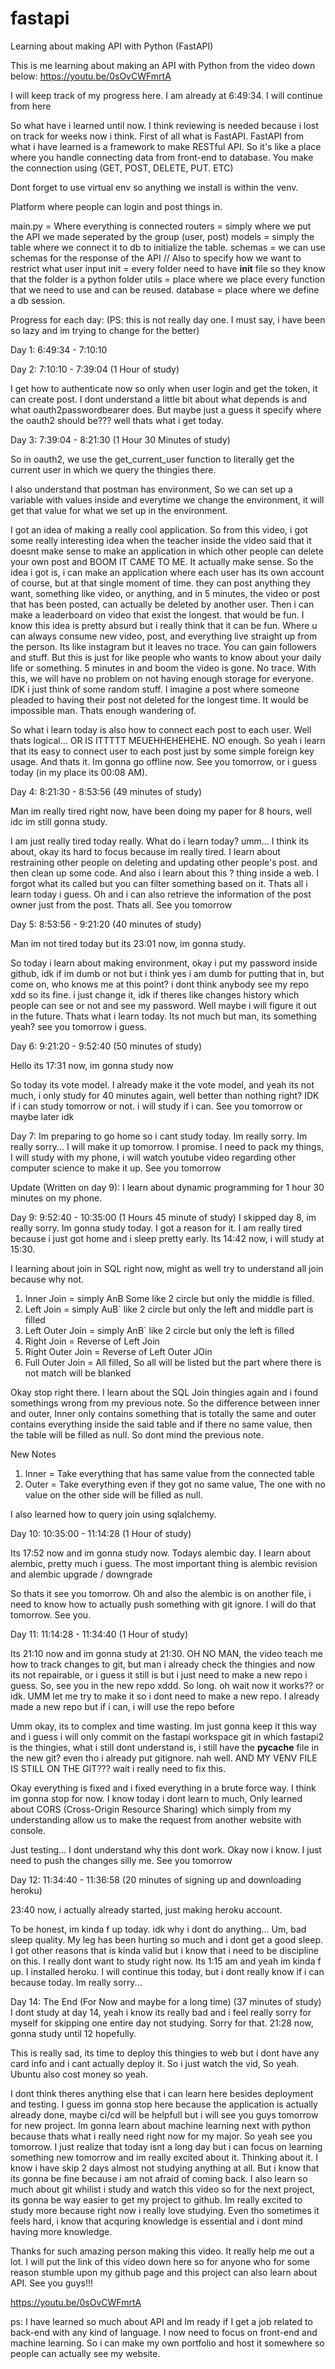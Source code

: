 # fastapi

Learning about making API with Python (FastAPI)

This is me learning about making an API with Python from the video down below:
https://youtu.be/0sOvCWFmrtA

I will keep track of my progress here. I am already at 6:49:34. I will continue from here

So what have i learned until now. I think reviewing is needed because i lost on track for weeks now i think.
First of all what is FastAPI. FastAPI from what i have learned is a framework to make RESTful API.
So it's like a place where you handle connecting data from front-end to database.
You make the connection using (GET, POST, DELETE, PUT. ETC)

Dont forget to use virtual env so anything we install is within the venv.

Platform where people can login and post things in.

main.py = Where everything is connected
routers = simply where we put the API we made seperated by the group (user, post)
models = simply the table where we connect it to db to initialize the table.
schemas = we can use schemas for the response of the API // Also to specify how we want to restrict what user input
init = every folder need to have **init** file so they know that the folder is a python folder
utils = place where we place every function that we need to use and can be reused.
database = place where we define a db session.

Progress for each day: (PS: this is not really day one. I must say, i have been so lazy and im trying to change for the better)

Day 1: 6:49:34 - 7:10:10

Day 2: 7:10:10 - 7:39:04 (1 Hour of study)

I get how to authenticate now so only when user login and get the token, it can create post. I dont understand a little bit about what depends is and what oauth2passwordbearer does. But maybe just a guess it specify where the oauth2 should be??? well thats what i get today.

Day 3: 7:39:04 - 8:21:30 (1 Hour 30 Minutes of study)

So in oauth2, we use the get_current_user function to literally get the current user in which we query the thingies there.

I also understand that postman has environment, So we can set up a variable with values inside and everytime we change the environment, it will get that value for what we set up in the environment.

I got an idea of making a really cool application. So from this video, i got some really interesting idea when the teacher inside the video said that it doesnt make sense to make an application in which other people can delete your own post and BOOM IT CAME TO ME. It actually make sense. So the idea i got is, i can make an application where each user has its own account of course, but at that single moment of time. they can post anything they want, something like video, or anything, and in 5 minutes, the video or post that has been posted, can actually be deleted by another user. Then i can make a leaderboard on video that exist the longest. that would be fun. I know this idea is pretty absurd but i really think that it can be fun. Where u can always consume new video, post, and everything live straight up from the person. Its like instagram but it leaves no trace. You can gain followers and stuff. But this is just for like people who wants to know about your daily life or something. 5 minutes in and boom the video is gone. No trace. With this, we will have no problem on not having enough storage for everyone. IDK i just think of some random stuff. I imagine a post where someone pleaded to having their post not deleted for the longest time. It would be impossible man. Thats enough wandering of.

So what i learn today is also how to connect each post to each user. Well thats logical... OR IS ITTTTT MEUEHHEHEHEHE. NO enough. So yeah i learn that its easy to connect user to each post just by some simple foreign key usage. And thats it. Im gonna go offline now. See you tomorrow, or i guess today (in my place its 00:08 AM).

Day 4: 8:21:30 - 8:53:56 (49 minutes of study)

Man im really tired right now, have been doing my paper for 8 hours, well idc im still gonna study.

I am just really tired today really. What do i learn today? umm... I think its about, okay its hard to focus because im really tired. I learn about restraining other people on deleting and updating other people's post. and then clean up some code. And also i learn about this ? thing inside a web. I forgot what its called but you can filter something based on it. Thats all i learn today i guess. Oh and i can also retrieve the information of the post owner just from the post. Thats all. See you tomorrow

Day 5: 8:53:56 - 9:21:20 (40 minutes of study)

Man im not tired today but its 23:01 now, im gonna study.

So today i learn about making environment, okay i put my password inside github, idk if im dumb or not but i think yes i am dumb for putting that in, but come on, who knows me at this point? i dont think anybody see my repo xdd so its fine. i just change it, idk if theres like changes history which people can see or not and see my password. Well maybe i will figure it out in the future. Thats what i learn today. Its not much but man, its something yeah? see you tomorrow i guess.

Day 6: 9:21:20 - 9:52:40 (50 minutes of study)

Hello its 17:31 now, im gonna study now

So today its vote model. I already make it the vote model, and yeah its not much, i only study for 40 minutes again, well better than nothing right? IDK if i can study tomorrow or not. i will study if i can. See you tomorrow or maybe later idk

Day 7: Im preparing to go home so i cant study today. Im really sorry. Im really sorry... I will make it up tomorrow. I promise. I need to pack my things, I will study with my phone, i will watch youtube video regarding other computer science to make it up. See you tomorrow

Update (Written on day 9): I learn about dynamic programming for 1 hour 30 minutes on my phone.

Day 9: 9:52:40 - 10:35:00 (1 Hours 45 minute of study)
I skipped day 8, im really sorry. Im gonna study today. I got a reason for it. I am really tired because i just got home and i sleep pretty early. Its 14:42 now, i will study at 15:30.

I learning about join in SQL right now, might as well try to understand all join because why not.

1. Inner Join = simply AnB Some like 2 circle but only the middle is filled.
2. Left Join = simply AuB` like 2 circle but only the left and middle part is filled
3. Left Outer Join = simply AnB` like 2 circle but only the left is filled
4. Right Join = Reverse of Left Join
5. Right Outer Join = Reverse of Left Outer JOin
6. Full Outer Join = All filled, So all will be listed but the part where there is not match will be blanked

Okay stop right there. I learn about the SQL Join thingies again and i found somethings wrong from my previous note. So the difference between inner and outer, Inner only contains something that is totally the same and outer contains everything inside the said table and if there no same value, then the table will be filled as null. So dont mind the previous note.

New Notes

1. Inner = Take everything that has same value from the connected table
2. Outer = Take everything even if they got no same value, The one with no value on the other side will be filled as null.

I also learned how to query join using sqlalchemy.

Day 10: 10:35:00 - 11:14:28 (1 Hour of study)

Its 17:52 now and im gonna study now. Todays alembic day.
I learn about alembic, pretty much i guess. The most important thing is alembic revision and alembic upgrade / downgrade

So thats it see you tomorrow. Oh and also the alembic is on another file, i need to know how to actually push something with git ignore. I will do that tomorrow. See you.

Day 11: 11:14:28 - 11:34:40 (1 Hour of study)

Its 21:10 now and im gonna study at 21:30.
OH NO MAN, the video teach me how to track changes to git, but man i already check the thingies and now its not repairable, or i guess it still is but i just need to make a new repo i guess. So, see you in the new repo xddd. So long. oh wait now it works?? or idk. UMM let me try to make it so i dont need to make a new repo. I already made a new repo but if i can, i will use the repo before

Umm okay, its to complex and time wasting. Im just gonna keep it this way and i guess i will only commit on the fastapi workspace git in which fastapi2 is the thingies, what i still dont understand is, i still have the **pycache** file in the new git? even tho i already put gitignore. nah well. AND MY VENV FILE IS STILL ON THE GIT??? wait i really need to fix this.

Okay everything is fixed and i fixed everything in a brute force way. I think im gonna stop for now. I know today i dont learn to much, Only learned about CORS (Cross-Origin Resource Sharing) which simply from my understanding allow us to make the request from another website with console.

Just testing... I dont understand why this dont work. Okay now i know. I just need to push the changes silly me. See you tomorrow

Day 12: 11:34:40 - 11:36:58 (20 minutes of signing up and downloading heroku)

23:40 now, i actually already started, just making heroku account.

To be honest, im kinda f up today. idk why i dont do anything... Um, bad sleep quality. My leg has been hurting so much and i dont get a good sleep. I got other reasons that is kinda valid but i know that i need to be discipline on this. I really dont want to study right now. Its 1:15 am and yeah im kinda f up. I installed heroku. I will continue this today, but i dont really know if i can because today. Im really sorry...

Day 14: The End (For Now and maybe for a long time) (37 minutes of study)
I dont study at day 14, yeah i know its really bad and i feel really sorry for myself for skipping one entire day not studying. Sorry for that. 21:28 now, gonna study until 12 hopefully.

This is really sad, its time to deploy this thingies to web but i dont have any card info and i cant actually deploy it. So i just watch the vid, So yeah. Ubuntu also cost money so yeah.

I dont think theres anything else that i can learn here besides deployment and testing. I guess im gonna stop here because the application is actually already done, maybe ci/cd will be helpfull but i will see you guys tomorrow for new project. Im gonna learn about machine learning next with python because thats what i really need right now for my major. So yeah see you tomorrow. I just realize that today isnt a long day but i can focus on learning something new tomorrow and im really excited about it. Thinking about it. I know i have skip 2 days almost not studying anything at all. But i know that its gonna be fine because i am not afraid of coming back. I also learn so much about git whilist i study and watch this video so for the next project, its gonna be way easier to get my project to github. Im really excited to study more because right now i really love studying. Even tho sometimes it feels hard, i know that acquring knowledge is essential and i dont mind having more knowledge.

Thanks for such amazing person making this video. It really help me out a lot. I will put the link of this video down here so for anyone who for some reason stumble upon my github page and this project can also learn about API. See you guys!!!

https://youtu.be/0sOvCWFmrtA

ps: I have learned so much about API and Im ready if I get a job related to back-end with any kind of language. I now need to focus on front-end and machine learning. So i can make my own portfolio and host it somewhere so people can actually see my website.
